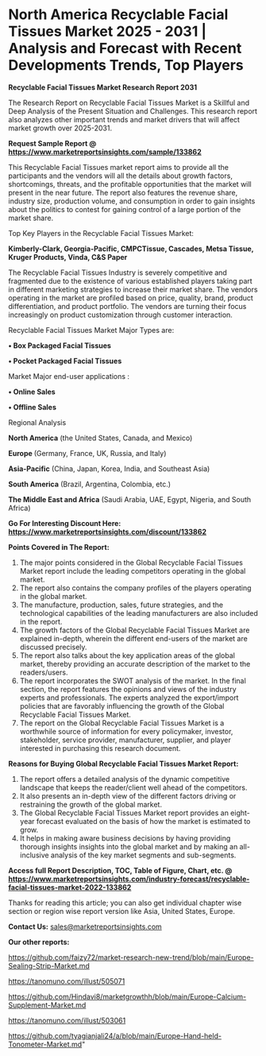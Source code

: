# North America Recyclable Facial Tissues Market 2025 - 2031 | Analysis and Forecast with Recent Developments Trends, Top Players

<strong>Recyclable Facial Tissues Market Research Report 2031</strong>

The Research Report on Recyclable Facial Tissues Market is a Skillful and Deep Analysis of the Present Situation and Challenges. This research report also analyzes other important trends and market drivers that will affect market growth over 2025-2031.

<strong>Request Sample Report @ <a href=https://www.marketreportsinsights.com/sample/133862>https://www.marketreportsinsights.com/sample/133862</a></strong>

This Recyclable Facial Tissues market report aims to provide all the participants and the vendors will all the details about growth factors, shortcomings, threats, and the profitable opportunities that the market will present in the near future. The report also features the revenue share, industry size, production volume, and consumption in order to gain insights about the politics to contest for gaining control of a large portion of the market share.

Top Key Players in the Recyclable Facial Tissues Market:

<strong>Kimberly-Clark, Georgia-Pacific, CMPCTissue, Cascades, Metsa Tissue, Kruger Products, Vinda, C&S Paper</strong>

The Recyclable Facial Tissues Industry is severely competitive and fragmented due to the existence of various established players taking part in different marketing strategies to increase their market share. The vendors operating in the market are profiled based on price, quality, brand, product differentiation, and product portfolio. The vendors are turning their focus increasingly on product customization through customer interaction.

Recyclable Facial Tissues Market Major Types are:

<strong>• Box Packaged Facial Tissues

• Pocket Packaged Facial Tissues</strong>

Market Major end-user applications :

<strong>• Online Sales

• Offline Sales</strong>

Regional Analysis

</u><strong><b>North America</b></strong> (the United States, Canada, and Mexico)

<strong><b>Europe </b></strong>(Germany, France, UK, Russia, and Italy)

<strong><b>Asia-Pacific</b></strong> (China, Japan, Korea, India, and Southeast Asia)

<strong><b>South America</b></strong> (Brazil, Argentina, Colombia, etc.)

<strong><b>The Middle East and Africa</b></strong> (Saudi Arabia, UAE, Egypt, Nigeria, and South Africa)

<strong>Go For Interesting Discount Here: <a href=https://www.marketreportsinsights.com/discount/133862>https://www.marketreportsinsights.com/discount/133862</a></strong>

<strong>Points Covered in The Report:</strong>
<ol>
  <li>The major points considered in the Global Recyclable Facial Tissues Market report include the leading competitors operating in the global market.</li>
  <li>The report also contains the company profiles of the players operating in the global market.</li>
  <li>The manufacture, production, sales, future strategies, and the technological capabilities of the leading manufacturers are also included in the report.</li>
  <li>The growth factors of the Global Recyclable Facial Tissues Market are explained in-depth, wherein the different end-users of the market are discussed precisely.</li>
  <li>The report also talks about the key application areas of the global market, thereby providing an accurate description of the market to the readers/users.</li>
  <li>The report incorporates the SWOT analysis of the market. In the final section, the report features the opinions and views of the industry experts and professionals. The experts analyzed the export/import policies that are favorably influencing the growth of the Global Recyclable Facial Tissues Market.</li>
  <li>The report on the Global Recyclable Facial Tissues Market is a worthwhile source of information for every policymaker, investor, stakeholder, service provider, manufacturer, supplier, and player interested in purchasing this research document.</li>
</ol>
<strong>Reasons for Buying Global Recyclable Facial Tissues Market Report:</strong>

<ol>
  <li>The report offers a detailed analysis of the dynamic competitive landscape that keeps the reader/client well ahead of the competitors.</li>
  <li>It also presents an in-depth view of the different factors driving or restraining the growth of the global market.</li>
  <li>The Global Recyclable Facial Tissues Market report provides an eight-year forecast evaluated on the basis of how the market is estimated to grow.</li>
  <li>It helps in making aware business decisions by having providing thorough insights insights into the global market and by making an all-inclusive analysis of the key market segments and sub-segments.</li>
</ol>
<strong>Access full Report Description, TOC, Table of Figure, Chart, etc. @ <a href=https://www.marketreportsinsights.com/industry-forecast/recyclable-facial-tissues-market-2022-133862>https://www.marketreportsinsights.com/industry-forecast/recyclable-facial-tissues-market-2022-133862</a></strong>


Thanks for reading this article; you can also get individual chapter wise section or region wise report version like Asia, United States, Europe.

<strong>Contact Us:</strong>
sales@marketreportsinsights.com

<strong>Our other reports:</strong>

<a href=https://github.com/faizy72/market-research-new-trend/blob/main/Europe-Sealing-Strip-Market.md>https://github.com/faizy72/market-research-new-trend/blob/main/Europe-Sealing-Strip-Market.md</a>

<a href=https://tanomuno.com/illust/505071>https://tanomuno.com/illust/505071</a>

<a href=https://github.com/Hindavi8/marketgrowthh/blob/main/Europe-Calcium-Supplement-Market.md>https://github.com/Hindavi8/marketgrowthh/blob/main/Europe-Calcium-Supplement-Market.md</a>

<a href=https://tanomuno.com/illust/503061>https://tanomuno.com/illust/503061</a>

<a href=https://github.com/tyagianjali24/a/blob/main/Europe-Hand-held-Tonometer-Market.md>https://github.com/tyagianjali24/a/blob/main/Europe-Hand-held-Tonometer-Market.md</a>"
